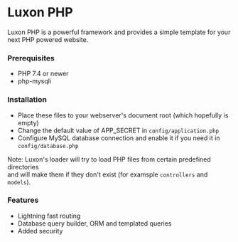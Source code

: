 # Luxon PHP
Luxon PHP is a powerful framework and provides a simple template for your next PHP powered website.

### Prerequisites
- PHP 7.4 or newer
- php-mysqli

### Installation
- Place these files to your webserver's document root (which hopefully is empty)
- Change the default value of APP_SECRET in `config/application.php`
- Configure MySQL database connection and enable it if you need it in `config/database.php`

Note: Luxon's loader will try to load PHP files from certain predefined directories\
and will make them if they don't exist (for examsple `controllers` and `models`).

### Features
- Lightning fast routing
- Database query builder, ORM and templated queries
- Added security
